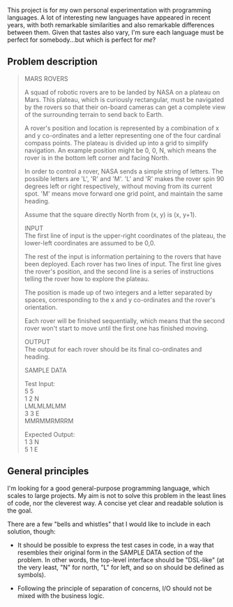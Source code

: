 This project is for my own personal experimentation with programming languages. A lot of interesting new languages have appeared in recent years, with both remarkable similarities and also remarkable differences between them. Given that tastes also vary, I'm sure each language must be perfect for somebody...but which is perfect for *me*?


Problem description
-------------------

> MARS ROVERS
>
> A squad of robotic rovers are to be landed by NASA on a plateau on Mars. This plateau, which is curiously rectangular, must be navigated by the rovers so that their on-board cameras can get a complete view of the surrounding terrain to send back to Earth.
>
> A rover's position and location is represented by a combination of x and y co-ordinates and a letter representing one of the four cardinal compass points. The plateau is divided up into a grid to simplify navigation. An example position might be 0, 0, N, which means the rover is in the bottom left corner and facing North.
>
> In order to control a rover, NASA sends a simple string of letters. The possible letters are 'L', 'R' and 'M'. 'L' and 'R' makes the rover spin 90 degrees left or right respectively, without moving from its current spot. 'M' means move forward one grid point, and maintain the same heading.
>
> Assume that the square directly North from (x, y) is (x, y+1).
>
> INPUT  
> The first line of input is the upper-right coordinates of the plateau, the lower-left coordinates are assumed to be 0,0.
>
> The rest of the input is information pertaining to the rovers that have been deployed. Each rover has two lines of input. The first line gives the rover's position, and the second line is a series of instructions telling the rover how to explore the plateau.
>
> The position is made up of two integers and a letter separated by spaces, corresponding to the x and y co-ordinates and the rover's orientation.
>
> Each rover will be finished sequentially, which means that the second rover won't start to move until the first one has finished moving.
>  
>  
> OUTPUT  
> The output for each rover should be its final co-ordinates and heading.
>  
>  
> SAMPLE DATA
>
> Test Input:  
> 5 5  
> 1 2 N  
> LMLMLMLMM  
> 3 3 E  
> MMRMMRMRRM  
>
> Expected Output:  
> 1 3 N  
> 5 1 E  


General principles
------------------

I'm looking for a good general-purpose programming language, which scales to large projects. My aim is not to solve this problem in the least lines of code, nor the cleverest way. A concise yet clear and readable solution is the goal.

There are a few "bells and whistles" that I would like to include in each solution, though:

- It should be possible to express the test cases in code, in a way that resembles their original form in the SAMPLE DATA section of the problem. In other words, the top-level interface should be "DSL-like" (at the very least, "N" for north, "L" for left, and so on should be defined as symbols).

- Following the principle of separation of concerns, I/O should not be mixed with the business logic.
